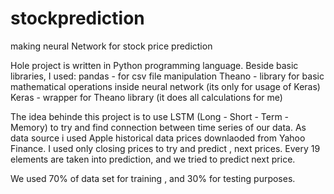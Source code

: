 # stockprediction
making neural Network for stock price prediction


Hole project is written in Python programming language. Beside basic libraries, I used: 
  pandas - for csv file manipulation 
  Theano - library for  basic mathematical operations inside neural network (its only for usage of Keras)
  Keras  - wrapper for Theano library (it does all calculations for me)
  
  
  The idea behinde this project is to use LSTM (Long - Short - Term - Memory) to try and find connection between time series of our data.
  As data source i used Apple historical data prices downlaoded from Yahoo Finance.  I used only closing prices to try and predict , next
  prices. Every 19 elements are taken into prediction, and we tried to predict next price. 
  
  We used 70% of data set for training , and 30% for testing purposes.
